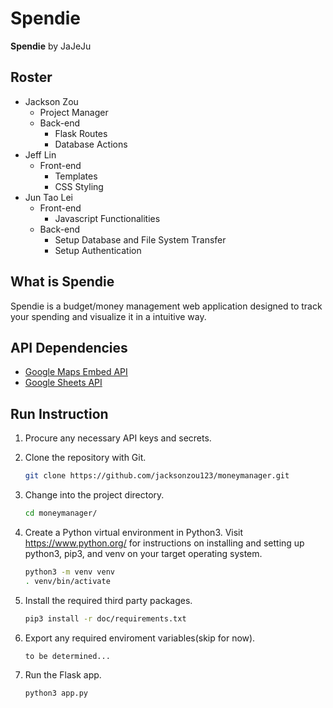 # Spendie

**Spendie** by JaJeJu

## Roster

* Jackson Zou
  * Project Manager
  * Back-end
    * Flask Routes
    * Database Actions
* Jeff Lin
  * Front-end
    * Templates
    * CSS Styling
* Jun Tao Lei
  * Front-end
    * Javascript Functionalities
  * Back-end
    * Setup Database and File System Transfer
    * Setup Authentication

## What is Spendie

Spendie is a budget/money management web application designed to track your spending and visualize it in a intuitive way.

## API Dependencies

* [Google Maps Embed API](../blob/master/doc/api_googlemapsembed.pdf)
* [Google Sheets API](../blob/master/doc/api_googlesheets.pdf)

## Run Instruction

1. Procure any necessary API keys and secrets.
2. Clone the repository with Git.

   ```bash
   git clone https://github.com/jacksonzou123/moneymanager.git
   ```

3. Change into the project directory.

   ```bash
   cd moneymanager/
   ```

4. Create a Python virtual environment in Python3. Visit <https://www.python.org/> for instructions on installing and setting up python3, pip3, and venv on your target operating system.

   ```bash
   python3 -m venv venv
   . venv/bin/activate
   ```

5. Install the required third party packages.

   ```bash
   pip3 install -r doc/requirements.txt
   ```

6. Export any required enviroment variables(skip for now).

   ```bash
   to be determined...
   ```

7. Run the Flask app.

   ```bash
   python3 app.py
   ```
